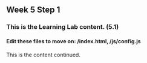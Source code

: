## Week 5 Step 1

### This is the Learning Lab content. (5.1)

#### Edit these files to move on: /index.html, /js/config.js

This is the content continued.
